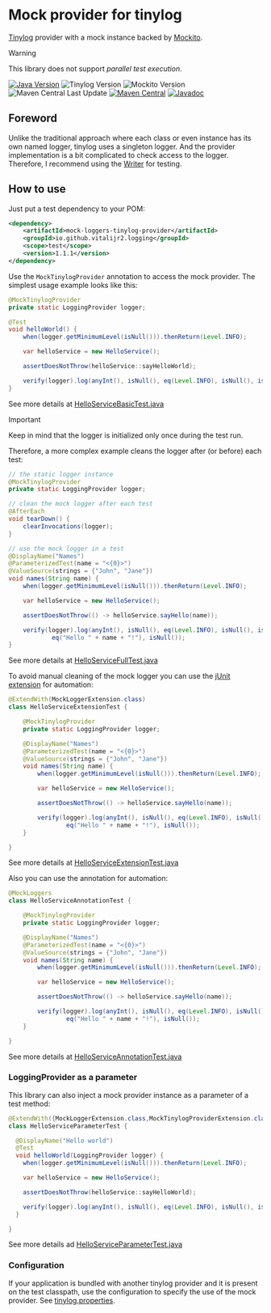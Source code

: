 # Mock provider for tinylog

[Tinylog][tinylog] provider with a mock instance backed by [Mockito][].

> [!WARNING]
> This library does not support _parallel test execution_.

[![Java Version][java-version]][jdk-download]
![Tinylog Version][tinylog-version]
![Mockito Version][mockito-version]  
![Maven Central Last Update][maven-central-last-update]
[![Maven Central][maven-central]][maven-central-link]
[![Javadoc][javadoc]][javadoc-link]

## Foreword

Unlike the traditional approach where each class or even instance has its own named logger,
tinylog uses a singleton logger. And the provider implementation is a bit complicated to check access to the logger.
Therefore, I recommend using the [Writer](../tinylog-writer) for testing.

## How to use

Just put a test dependency to your POM:

```xml
<dependency>
    <artifactId>mock-loggers-tinylog-provider</artifactId>
    <groupId>io.github.vitalijr2.logging</groupId>
    <scope>test</scope>
    <version>1.1.1</version>
</dependency>
```

Use the `MockTinylogProvider` annotation to access the mock provider. The simplest usage example looks like this:

```java
@MockTinylogProvider
private static LoggingProvider logger;

@Test
void helloWorld() {
    when(logger.getMinimumLevel(isNull())).thenReturn(Level.INFO);

    var helloService = new HelloService();

    assertDoesNotThrow(helloService::sayHelloWorld);

    verify(logger).log(anyInt(), isNull(), eq(Level.INFO), isNull(), isNull(), anyString(), isNull());
}
```

See more details at [HelloServiceBasicTest.java](src/it/hello-tinylog-world/src/test/java/example/hello/HelloServiceBasicTest.java)

> [!IMPORTANT]
> Keep in mind that the logger is initialized only once during the test run.

Therefore, a more complex example cleans the logger after (or before) each test:

```java
// the static logger instance
@MockTinylogProvider
private static LoggingProvider logger;

// clean the mock logger after each test
@AfterEach
void tearDown() {
    clearInvocations(logger);
}

// use the mock logger in a test
@DisplayName("Names")
@ParameterizedTest(name = "<{0}>")
@ValueSource(strings = {"John", "Jane"})
void names(String name) {
    when(logger.getMinimumLevel(isNull())).thenReturn(Level.INFO);

    var helloService = new HelloService();

    assertDoesNotThrow(() -> helloService.sayHello(name));

    verify(logger).log(anyInt(), isNull(), eq(Level.INFO), isNull(), isNull(),
            eq("Hello " + name + "!"), isNull());
}
```

See more details at [HelloServiceFullTest.java](src/it/hello-tinylog-world/src/test/java/example/hello/HelloServiceFullTest.java)

To avoid manual cleaning of the mock logger you can use the [jUnit extension][junit-extension] for automation:

```java
@ExtendWith(MockLoggerExtension.class)
class HelloServiceExtensionTest {

    @MockTinylogProvider
    private static LoggingProvider logger;

    @DisplayName("Names")
    @ParameterizedTest(name = "<{0}>")
    @ValueSource(strings = {"John", "Jane"})
    void names(String name) {
        when(logger.getMinimumLevel(isNull())).thenReturn(Level.INFO);

        var helloService = new HelloService();

        assertDoesNotThrow(() -> helloService.sayHello(name));

        verify(logger).log(anyInt(), isNull(), eq(Level.INFO), isNull(), isNull(),
                eq("Hello " + name + "!"), isNull());
    }

}
```

See more details at [HelloServiceExtensionTest.java](src/it/hello-tinylog-world/src/test/java/example/hello/HelloServiceExtensionTest.java)

Also you can use the annotation for automation:

```java
@MockLoggers
class HelloServiceAnnotationTest {

    @MockTinylogProvider
    private static LoggingProvider logger;

    @DisplayName("Names")
    @ParameterizedTest(name = "<{0}>")
    @ValueSource(strings = {"John", "Jane"})
    void names(String name) {
        when(logger.getMinimumLevel(isNull())).thenReturn(Level.INFO);

        var helloService = new HelloService();

        assertDoesNotThrow(() -> helloService.sayHello(name));

        verify(logger).log(anyInt(), isNull(), eq(Level.INFO), isNull(), isNull(),
                eq("Hello " + name + "!"), isNull());
    }

}
```

See more details at [HelloServiceAnnotationTest.java](src/it/hello-tinylog-world/src/test/java/example/hello/HelloServiceAnnotationTest.java)

### LoggingProvider as a parameter

This library can also inject a mock provider instance as a parameter of a test method:

```java
@ExtendWith({MockLoggerExtension.class,MockTinylogProviderExtension.class})
class HelloServiceParameterTest {

  @DisplayName("Hello world")
  @Test
  void helloWorld(LoggingProvider logger) {
    when(logger.getMinimumLevel(isNull())).thenReturn(Level.INFO);

    var helloService = new HelloService();

    assertDoesNotThrow(helloService::sayHelloWorld);

    verify(logger).log(anyInt(), isNull(), eq(Level.INFO), isNull(), isNull(), anyString(), isNull());
  }

}
```

See more details ad [HelloServiceParameterTest.java](src/it/hello-tinylog-world/src/test/java/example/hello/HelloServiceParameterTest.java)

### Configuration

If your application is bundled with another tinylog provider and it is present on the test classpath,
use the configuration to specify the use of the mock provider.
See [tinylog.properties](src/it/hello-custom-tinylog-world/src/test/resources/tinylog.properties).

[tinylog]: https://tinylog.org/v2/

[Mockito]: https://site.mockito.org

[java-version]: https://img.shields.io/static/v1?label=Java&message=11&color=blue&logoColor=E23D28

[jdk-download]: https://www.oracle.com/java/technologies/downloads/#java11

[tinylog-version]: https://img.shields.io/static/v1?label=tinylog&message=2.7.0&color=blue&logoColor=E23D28

[mockito-version]: https://img.shields.io/static/v1?label=Mockito&message=5.15.2&color=blue&logoColor=E23D28

[maven-central-last-update]: https://img.shields.io/maven-central/last-update/io.github.vitalijr2.logging/mock-loggers-tinylog-provider

[maven-central]: https://img.shields.io/maven-central/v/io.github.vitalijr2.logging/mock-loggers-tinylog-provider

[maven-central-link]: https://central.sonatype.com/artifact/io.github.vitalijr2.logging/mock-loggers-tinylog-provider?smo=true

[javadoc]: https://javadoc.io/badge2/io.github.vitalijr2.logging/mock-loggers-tinylog-provider/javadoc.svg

[javadoc-link]: https://javadoc.io/doc/io.github.vitalijr2.logging/mock-loggers-tinylog-provider

[junit-extension]: ../core/
